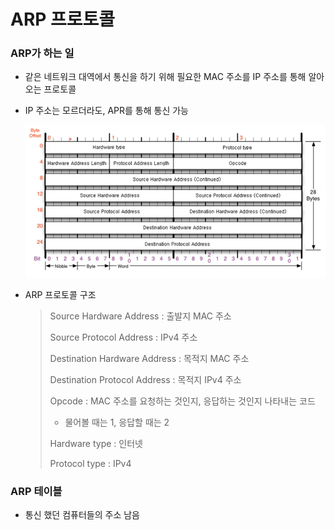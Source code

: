 # ARP 프로토콜

### ARP가 하는 일

- 같은 네트워크 대역에서 통신을 하기 위해 필요한 MAC 주소를 IP 주소를 통해 알아오는 프로토콜

- IP 주소는 모르더라도, APR를 통해 통신 가능

  ![ARP](ARP프로토콜.assets/ARP.PNG)

- ARP 프로토콜 구조

  > Source Hardware Address : 출발지 MAC 주소
  >
  > Source Protocol Address : IPv4 주소
  >
  > Destination Hardware Address : 목적지 MAC 주소
  >
  > Destination Protocol Address : 목적지 IPv4 주소
  >
  > Opcode : MAC 주소를 요청하는 것인지, 응답하는 것인지 나타내는 코드
  >
  > - 물어볼 때는 1, 응답할 때는 2
  >
  > Hardware type : 인터넷
  >
  > Protocol type : IPv4



### ARP 테이블

- 통신 했던 컴퓨터들의 주소 남음

